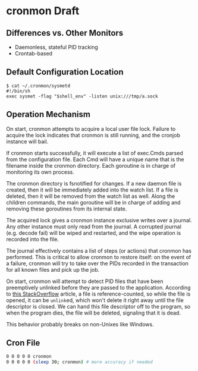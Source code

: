 # cronmon Draft

## Differences vs. Other Monitors

- Daemonless, stateful PID tracking
- Crontab-based

## Default Configuration Location

```
$ cat ~/.cronmon/sysmetd
#!/bin/sh
exec sysmet -flag "$shell_env" -listen unix:///tmp/a.sock
```

## Operation Mechanism

On start, cronmon attempts to acquire a local user file lock. Failure to acquire
the lock indicates that cronmon is still running, and the cronjob instance will
bail.

If cronmon starts successfully, it will execute a list of exec.Cmds parsed from
the configuration file. Each Cmd will have a unique name that is the filename
inside the cronmon directory. Each goroutine is in charge of monitoring its own
process.

The cronmon directory is fsnotified for changes. If a new daemon file is
created, then it will be immediately added into the watch list. If a file is
deleted, then it will be removed from the watch list as well. Along the children
commands, the main goroutine will be in charge of adding and removing these
goroutines from its internal state.

The acquired lock gives a cronmon instance exclusive writes over a journal. Any
other instance must only read from the journal. A corrupted journal (e.g. decode
fail) will be wiped and restarted, and the wipe operation is recorded into the
file.

The journal effectively contains a list of steps (or actions) that cronmon has
performed. This is critical to allow cronmon to restore itself: on the event of
a failure, cronmon will try to take over the PIDs recorded in the transaction
for all known files and pick up the job.

On start, cronmon will attempt to detect PID files that have been preemptively unlinked before they are passed to the application. According to [this StackOverflow][delete file on close] article, a file is reference-counted, so while the file is opened, it can be `unlink`ed, which won't delete it right away until the file descriptor is closed. We can hand this file descriptor off to the program, so when the program dies, the file will be deleted, signaling that it is dead.

This behavior probably breaks on non-Unixes like Windows.

[delete file on close]: https://stackoverflow.com/questions/3181641/how-can-i-delete-a-file-upon-its-close-in-c-on-linux

## Cron File

```sh
0 0 0 0 0 cronmon
0 0 0 0 0 (sleep 30; cronmon) # more accuracy if needed
```
